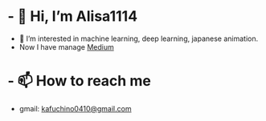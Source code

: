 # - 👋 Hi, I’m Alisa1114
- 👀 I’m interested in machine learning, deep learning, japanese animation. 
- Now I have manage [Medium](http://alisachen1114.medium.com)
# - 📫 How to reach me 
- gmail: [kafuchino0410@gmail.com](http://kafuchino0410@gmail.com)

<!---
Alisa1114/Alisa1114 is a ✨ special ✨ repository because its `README.md` (this file) appears on your GitHub profile.
You can click the Preview link to take a look at your changes.
--->
